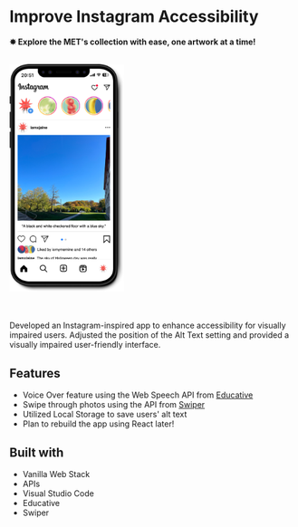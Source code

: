 # Improve Instagram Accessibility

<b>✸ Explore the MET's collection with ease, one artwork at a time!</b><br><br>

<a href="https://jaineinstaaccessibility.netlify.app/">
<img src="./placeholder.png" width="40%"/>
</a>

<br><br>
Developed an Instagram-inspired app to enhance accessibility for visually impaired users. Adjusted the position of the Alt Text setting and provided a visually impaired user-friendly interface.

## Features
- Voice Over feature using the Web Speech API from [Educative](https://www.educative.io/)
- Swipe through photos using the API from [Swiper](https://swiperjs.com/)
- Utilized Local Storage to save users' alt text 
- Plan to rebuild the app using React later!

## Built with
- Vanilla Web Stack
- APIs
- Visual Studio Code
- Educative
- Swiper
